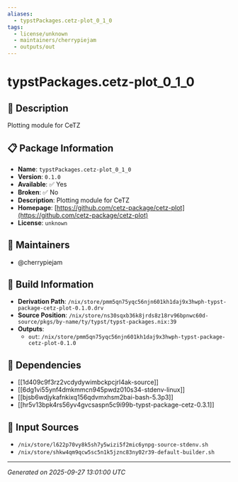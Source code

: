 ```yaml
---
aliases:
  - typstPackages.cetz-plot_0_1_0
tags:
  - license/unknown
  - maintainers/cherrypiejam
  - outputs/out
---
```


# typstPackages.cetz-plot_0_1_0

## 📝 Description

Plotting module for CeTZ

## 📋 Package Information

- **Name**: `typstPackages.cetz-plot_0_1_0`
- **Version**: `0.1.0`
- **Available**: ✅ Yes
- **Broken**: ✅ No
- **Description**: Plotting module for CeTZ
- **Homepage**: [https://github.com/cetz-package/cetz-plot](https://github.com/cetz-package/cetz-plot)
- **License**: `unknown`
## 👥 Maintainers

- @cherrypiejam


## 🔧 Build Information

- **Derivation Path**: `/nix/store/pmm5qn75yqc56njn601kh1daj9x3hwph-typst-package-cetz-plot-0.1.0.drv`
- **Source Position**: `/nix/store/ns30sqxb36k8jrds8z18rv96bpnwc60d-source/pkgs/by-name/ty/typst/typst-packages.nix:39`
- **Outputs**:
  - `out`:  `/nix/store/pmm5qn75yqc56njn601kh1daj9x3hwph-typst-package-cetz-plot-0.1.0`

## 🔗 Dependencies

- [[1d409c9f3rz2vcdydywimbckpcjrl4ak-source]]
- [[6dg1vi55ynf4dmkmmcn945pwdz010s34-stdenv-linux]]
- [[bjsb6wdjykafnkixq156qdvmxhsm2bai-bash-5.3p3]]
- [[hr5v13bpk4rs56yv4gvcsaspn5c9i99b-typst-package-cetz-0.3.1]]

## 📁 Input Sources

- `/nix/store/l622p70vy8k5sh7y5wizi5f2mic6ynpg-source-stdenv.sh`
- `/nix/store/shkw4qm9qcw5sc5n1k5jznc83ny02r39-default-builder.sh`

---
*Generated on 2025-09-27 13:01:00 UTC*
